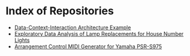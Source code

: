 # Index of Repositories

- [Data-Context-Interaction Architecture Example](https://github.com/lightcaurby/Code-DCI)
- [Exploratory Data Analysis of Lamp Replacements for House Number Lights](https://github.com/lightcaurby/Code-Daylight)
- [Arrangement Control MIDI Generator for Yamaha PSR-S975](https://github.com/lightcaurby/Code-MidiGen)
